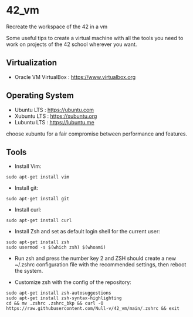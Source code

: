 # 42_vm
Recreate the workspace of the 42 in a vm

Some useful tips to create a virtual machine with all the tools you need to work on projects of the 42 school wherever you want.

## Virtualization

- Oracle VM VirtualBox : https://www.virtualbox.org

## Operating System

- Ubuntu LTS : https://ubuntu.com
- Xubuntu LTS : https://xubuntu.org
- Lubuntu LTS : https://lubuntu.me

choose xubuntu for a fair compromise between performance and features.

## Tools

- Install Vim:
```
sudo apt-get install vim
```
- Install git:
```
sudo apt-get install git
```
- Install curl:
```
sudo apt-get install curl
```
- Install Zsh and set as default login shell for the current user:
```
sudo apt-get install zsh
sudo usermod -s $(which zsh) $(whoami)
```
- Run zsh and press the number key 2 and ZSH should create a new ~/.zshrc configuration file with the recommended settings, then reboot the system.

- Customize zsh with the config of the repository:
```
sudo apt-get install zsh-autosuggestions
sudo apt-get install zsh-syntax-highlighting
cd && mv .zshrc .zshrc_bkp && curl -O https://raw.githubusercontent.com/Null-v/42_vm/main/.zshrc && exit
```
